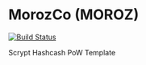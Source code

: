 MorozCo (MOROZ)
===========

[![Build Status](https://travis-ci.org/RazorLove/morozco.png?branch=master)](https://travis-ci.org/RazorLove/morozco)


Scrypt Hashcash PoW Template